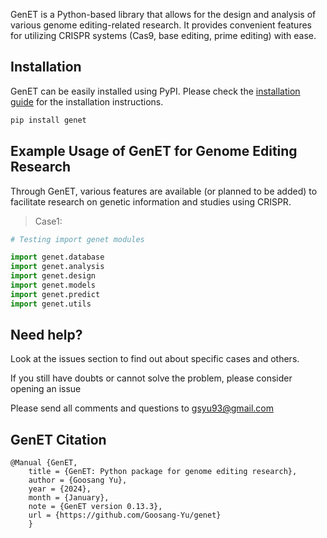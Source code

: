 GenET is a Python-based library that allows for the design and analysis of various genome editing-related research. It provides convenient features for utilizing CRISPR systems (Cas9, base editing, prime editing) with ease.

## Installation
GenET can be easily installed using PyPI. Please check the [installation guide](/genet/installation) for the installation instructions.
```bash
pip install genet
```



## Example Usage of GenET for Genome Editing Research
Through GenET, various features are available (or planned to be added) to facilitate research on genetic information and studies using CRISPR.

> Case1: 

```python
# Testing import genet modules

import genet.database
import genet.analysis
import genet.design
import genet.models
import genet.predict
import genet.utils
```



## Need help?
Look at the issues section to find out about specific cases and others.

If you still have doubts or cannot solve the problem, please consider opening an issue 

Please send all comments and questions to gsyu93@gmail.com


## GenET Citation

```
@Manual {GenET, 
    title = {GenET: Python package for genome editing research}, 
    author = {Goosang Yu}, 
    year = {2024}, 
    month = {January}, 
    note = {GenET version 0.13.3}, 
    url = {https://github.com/Goosang-Yu/genet}
    }
```
